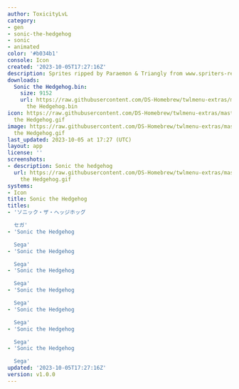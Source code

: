 ```yaml
---
author: ToxicityLvL
category:
- gen
- sonic-the-hedgehog
- sonic
- animated
color: '#b034b1'
console: Icon
created: '2023-10-05T17:27:16Z'
description: Sprites ripped by Paraemon & Triangly from www.spriters-resource.com
downloads:
  Sonic the Hedgehog.bin:
    size: 9152
    url: https://raw.githubusercontent.com/DS-Homebrew/twlmenu-extras/master/_nds/TWiLightMenu/icons/Sonic
      the Hedgehog.bin
icon: https://raw.githubusercontent.com/DS-Homebrew/twlmenu-extras/master/_nds/TWiLightMenu/icons/gif/Sonic
  the Hedgehog.gif
image: https://raw.githubusercontent.com/DS-Homebrew/twlmenu-extras/master/_nds/TWiLightMenu/icons/gif/Sonic
  the Hedgehog.gif
last_updated: 2023-10-05 at 17:27 (UTC)
layout: app
license: ''
screenshots:
- description: Sonic the hedgehog
  url: https://raw.githubusercontent.com/DS-Homebrew/twlmenu-extras/master/_nds/TWiLightMenu/icons/gif/Sonic
    the Hedgehog.gif
systems:
- Icon
title: Sonic the Hedgehog
titles:
- 'ソニック・ザ・ヘッジホッグ

  セガ'
- 'Sonic the Hedgehog

  Sega'
- 'Sonic the Hedgehog

  Sega'
- 'Sonic the Hedgehog

  Sega'
- 'Sonic the Hedgehog

  Sega'
- 'Sonic the Hedgehog

  Sega'
- 'Sonic the Hedgehog

  Sega'
- 'Sonic the Hedgehog

  Sega'
updated: '2023-10-05T17:27:16Z'
version: v1.0.0
---
```

